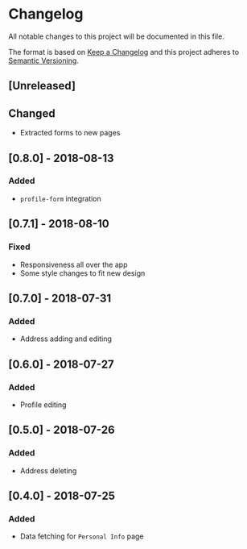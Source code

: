 # Changelog

All notable changes to this project will be documented in this file.

The format is based on [Keep a Changelog](http://keepachangelog.com/en/1.0.0/)
and this project adheres to [Semantic Versioning](http://semver.org/spec/v2.0.0.html).

## [Unreleased]

## Changed

- Extracted forms to new pages

## [0.8.0] - 2018-08-13

### Added

- `profile-form` integration

## [0.7.1] - 2018-08-10

### Fixed

- Responsiveness all over the app
- Some style changes to fit new design

## [0.7.0] - 2018-07-31

### Added

- Address adding and editing

## [0.6.0] - 2018-07-27

### Added

- Profile editing

## [0.5.0] - 2018-07-26

### Added

- Address deleting

## [0.4.0] - 2018-07-25

### Added

- Data fetching for `Personal Info` page
